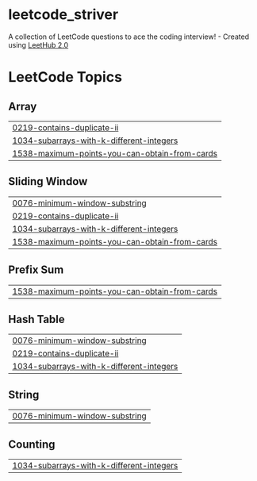 # leetcode_striver
A collection of LeetCode questions to ace the coding interview! - Created using [LeetHub 2.0](https://github.com/maitreya2954/LeetHub-2.0-Firefox)

<!---LeetCode Topics Start-->
# LeetCode Topics
## Array
|  |
| ------- |
| [0219-contains-duplicate-ii](https://github.com/AdityaAdi07/leetcode_striver/tree/master/0219-contains-duplicate-ii) |
| [1034-subarrays-with-k-different-integers](https://github.com/AdityaAdi07/leetcode_striver/tree/master/1034-subarrays-with-k-different-integers) |
| [1538-maximum-points-you-can-obtain-from-cards](https://github.com/AdityaAdi07/leetcode_striver/tree/master/1538-maximum-points-you-can-obtain-from-cards) |
## Sliding Window
|  |
| ------- |
| [0076-minimum-window-substring](https://github.com/AdityaAdi07/leetcode_striver/tree/master/0076-minimum-window-substring) |
| [0219-contains-duplicate-ii](https://github.com/AdityaAdi07/leetcode_striver/tree/master/0219-contains-duplicate-ii) |
| [1034-subarrays-with-k-different-integers](https://github.com/AdityaAdi07/leetcode_striver/tree/master/1034-subarrays-with-k-different-integers) |
| [1538-maximum-points-you-can-obtain-from-cards](https://github.com/AdityaAdi07/leetcode_striver/tree/master/1538-maximum-points-you-can-obtain-from-cards) |
## Prefix Sum
|  |
| ------- |
| [1538-maximum-points-you-can-obtain-from-cards](https://github.com/AdityaAdi07/leetcode_striver/tree/master/1538-maximum-points-you-can-obtain-from-cards) |
## Hash Table
|  |
| ------- |
| [0076-minimum-window-substring](https://github.com/AdityaAdi07/leetcode_striver/tree/master/0076-minimum-window-substring) |
| [0219-contains-duplicate-ii](https://github.com/AdityaAdi07/leetcode_striver/tree/master/0219-contains-duplicate-ii) |
| [1034-subarrays-with-k-different-integers](https://github.com/AdityaAdi07/leetcode_striver/tree/master/1034-subarrays-with-k-different-integers) |
## String
|  |
| ------- |
| [0076-minimum-window-substring](https://github.com/AdityaAdi07/leetcode_striver/tree/master/0076-minimum-window-substring) |
## Counting
|  |
| ------- |
| [1034-subarrays-with-k-different-integers](https://github.com/AdityaAdi07/leetcode_striver/tree/master/1034-subarrays-with-k-different-integers) |
<!---LeetCode Topics End-->